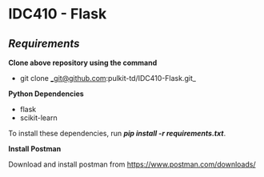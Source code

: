 # IDC410 - Flask
## _Requirements_

**Clone above repository using the command**
- git clone _git@github.com:pulkit-td/IDC410-Flask.git_

**Python Dependencies**

- flask
- scikit-learn

To install these dependencies, run _**pip install -r requirements.txt**_.

**Install Postman**

Download and install postman from https://www.postman.com/downloads/

